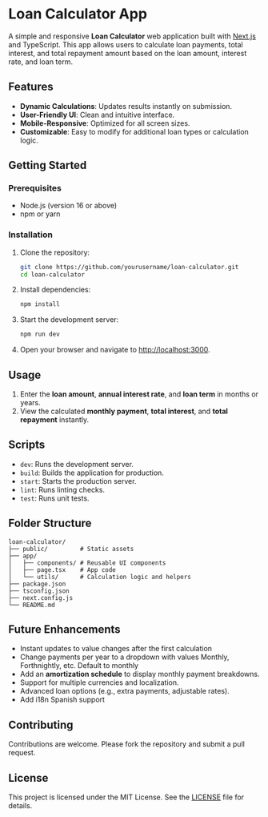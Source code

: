 # Loan Calculator App

A simple and responsive **Loan Calculator** web application built with [Next.js](https://nextjs.org/) and TypeScript. This app allows users to calculate loan payments, total interest, and total repayment amount based on the loan amount, interest rate, and loan term.

## Features

- **Dynamic Calculations**: Updates results instantly on submission.
- **User-Friendly UI**: Clean and intuitive interface.
- **Mobile-Responsive**: Optimized for all screen sizes.
- **Customizable**: Easy to modify for additional loan types or calculation logic.

## Getting Started

### Prerequisites

- Node.js (version 16 or above)
- npm or yarn

### Installation

1. Clone the repository:
   ```bash
   git clone https://github.com/yourusername/loan-calculator.git
   cd loan-calculator
   ```

2. Install dependencies:
   ```bash
   npm install
   ```

3. Start the development server:
   ```bash
   npm run dev
   ```

4. Open your browser and navigate to [http://localhost:3000](http://localhost:3000).

## Usage

1. Enter the **loan amount**, **annual interest rate**, and **loan term** in months or years.
2. View the calculated **monthly payment**, **total interest**, and **total repayment** instantly.

## Scripts

- `dev`: Runs the development server.
- `build`: Builds the application for production.
- `start`: Starts the production server.
- `lint`: Runs linting checks.
- `test`: Runs unit tests.

## Folder Structure

```
loan-calculator/
├── public/         # Static assets
├── app/
│   ├── components/ # Reusable UI components
│   ├── page.tsx    # App code
│   └── utils/      # Calculation logic and helpers
├── package.json
├── tsconfig.json
├── next.config.js
└── README.md
```

## Future Enhancements

- Instant updates to value changes after the first calculation
- Change payments per year to a dropdown with values Monthly, Forthnightly, etc. Default to monthly
- Add an **amortization schedule** to display monthly payment breakdowns.
- Support for multiple currencies and localization.
- Advanced loan options (e.g., extra payments, adjustable rates).
- Add i18n Spanish support

## Contributing

Contributions are welcome. Please fork the repository and submit a pull request.

## License

This project is licensed under the MIT License. See the [LICENSE](LICENSE) file for details. 